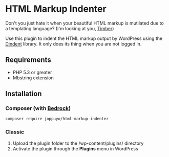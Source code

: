 # HTML Markup Indenter

Don't you just hate it when your beautiful HTML markup is mutilated due to a templating language? (I'm looking at you, [Timber](https://www.upstatement.com/timber/))

Use this plugin to indent the HTML markup output by WordPress using the [Dindent](https://github.com/gajus/dindent) library. It only does its thing when you are not logged in.

## Requirements

* PHP 5.3 or greater
* Mbstring extension

## Installation

### Composer (with [Bedrock](https://roots.io/bedrock/))

```sh
composer require joppuyo/html-markup-indenter
```

### Classic

1. Upload the plugin folder to the /wp-content/plugins/ directory
2. Activate the plugin through the **Plugins** menu in WordPress
